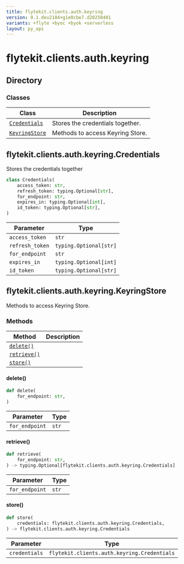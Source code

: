 ```yaml
---
title: flytekit.clients.auth.keyring
version: 0.1.dev2184+g1e0cbe7.d20250401
variants: +flyte +byoc +byok +serverless
layout: py_api
---
```


# flytekit.clients.auth.keyring

## Directory

### Classes

| Class | Description |
|-|-|
| [`Credentials`](.././flytekit.clients.auth.keyring#flytekitclientsauthkeyringcredentials) | Stores the credentials together. |
| [`KeyringStore`](.././flytekit.clients.auth.keyring#flytekitclientsauthkeyringkeyringstore) | Methods to access Keyring Store. |

## flytekit.clients.auth.keyring.Credentials

Stores the credentials together


```python
class Credentials(
    access_token: str,
    refresh_token: typing.Optional[str],
    for_endpoint: str,
    expires_in: typing.Optional[int],
    id_token: typing.Optional[str],
)
```
| Parameter | Type |
|-|-|
| `access_token` | `str` |
| `refresh_token` | `typing.Optional[str]` |
| `for_endpoint` | `str` |
| `expires_in` | `typing.Optional[int]` |
| `id_token` | `typing.Optional[str]` |

## flytekit.clients.auth.keyring.KeyringStore

Methods to access Keyring Store.


### Methods

| Method | Description |
|-|-|
| [`delete()`](#delete) |  |
| [`retrieve()`](#retrieve) |  |
| [`store()`](#store) |  |


#### delete()

```python
def delete(
    for_endpoint: str,
)
```
| Parameter | Type |
|-|-|
| `for_endpoint` | `str` |

#### retrieve()

```python
def retrieve(
    for_endpoint: str,
) -> typing.Optional[flytekit.clients.auth.keyring.Credentials]
```
| Parameter | Type |
|-|-|
| `for_endpoint` | `str` |

#### store()

```python
def store(
    credentials: flytekit.clients.auth.keyring.Credentials,
) -> flytekit.clients.auth.keyring.Credentials
```
| Parameter | Type |
|-|-|
| `credentials` | `flytekit.clients.auth.keyring.Credentials` |

